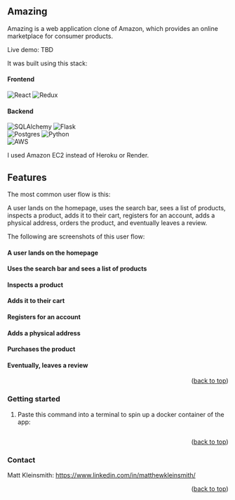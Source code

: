 <a name="readme-top"></a>

## Amazing

Amazing is a web application clone of Amazon, which provides an online marketplace for consumer products.

Live demo: TBD

It was built using this stack:

#### Frontend

![React](https://img.shields.io/badge/react-%2320232a.svg?style=for-the-badge&logo=react&logoColor=%2361DAFB)
![Redux](https://img.shields.io/badge/redux-%23593d88.svg?style=for-the-badge&logo=redux&logoColor=white)

#### Backend

![SQLAlchemy](https://img.shields.io/badge/sqlalchemy⠀⠀⠀⠀-424242?style=for-the-badge&logo=academia&logoColor=d71f00)
![Flask](https://img.shields.io/badge/flask⠀⠀⠀⠀⠀-%23000000.svg?style=for-the-badge&logo=flask&logoColor=%23FFFFFF)
<br/>
![Postgres](https://img.shields.io/badge/postgres-%23316192.svg?style=for-the-badge&logo=postgresql&logoColor=white)
![Python](https://img.shields.io/badge/python⠀⠀⠀⠀⠀⠀⠀⠀⠀⠀-376c99?style=for-the-badge&logo=python&logoColor=f7d34b)
<br/>
![AWS](https://img.shields.io/badge/Amazon_AWS⠀⠀⠀⠀⠀⠀⠀⠀⠀⠀⠀⠀⠀⠀⠀⠀⠀⠀⠀⠀-%23232f3e.svg?style=for-the-badge&logo=amazonaws&logoColor=ec912d)

I used Amazon EC2 instead of Heroku or Render.

## Features

The most common user flow is this:

A user lands on the homepage, uses the search bar, sees a list of products, inspects a product, adds it to their cart, registers for an account, adds a physical address, orders the product, and eventually leaves a review.

The following are screenshots of this user flow:

#### A user lands on the homepage

#### Uses the search bar and sees a list of products

#### Inspects a product

#### Adds it to their cart

#### Registers for an account

#### Adds a physical address

#### Purchases the product

#### Eventually, leaves a review

<p align="right">(<a href="#readme-top">back to top</a>)</p>

### Getting started

1. Paste this command into a terminal to spin up a docker container of the app:
```

```

<p align="right">(<a href="#readme-top">back to top</a>)</p>

### Contact

Matt Kleinsmith: https://www.linkedin.com/in/matthewkleinsmith/

<p align="right">(<a href="#readme-top">back to top</a>)</p>
